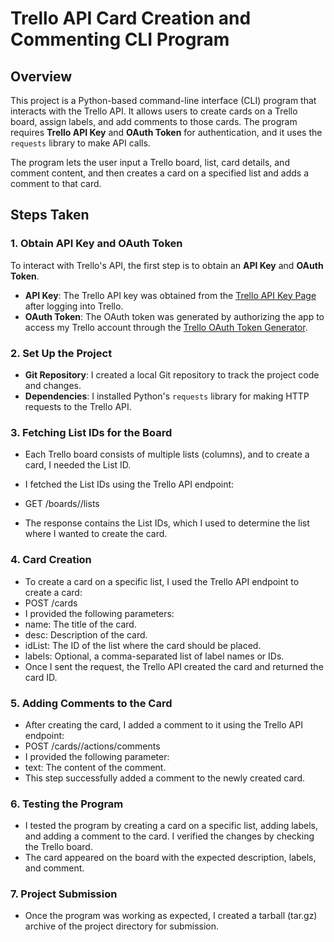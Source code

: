 # Trello API Card Creation and Commenting CLI Program

## Overview
This project is a Python-based command-line interface (CLI) program that interacts with the Trello API. It allows users to create cards on a Trello board, assign labels, and add comments to those cards. The program requires **Trello API Key** and **OAuth Token** for authentication, and it uses the `requests` library to make API calls.

The program lets the user input a Trello board, list, card details, and comment content, and then creates a card on a specified list and adds a comment to that card.

## Steps Taken

### 1. **Obtain API Key and OAuth Token**
To interact with Trello's API, the first step is to obtain an **API Key** and **OAuth Token**.

- **API Key**: The Trello API key was obtained from the [Trello API Key Page](https://trello.com/app-key) after logging into Trello.
- **OAuth Token**: The OAuth token was generated by authorizing the app to access my Trello account through the [Trello OAuth Token Generator](https://trello.com/1/authorize).

### 2. **Set Up the Project**
- **Git Repository**: I created a local Git repository to track the project code and changes.
- **Dependencies**: I installed Python's `requests` library for making HTTP requests to the Trello API.

### 3. Fetching List IDs for the Board
- Each Trello board consists of multiple lists (columns), and to create a card, I needed the List ID.

- I fetched the List IDs using the Trello API endpoint:
- GET /boards/<board-id>/lists
- The response contains the List IDs, which I used to determine the list where I wanted to create the card.

### 4. Card Creation
- To create a card on a specific list, I used the Trello API endpoint to create a card:
- POST /cards
- I provided the following parameters:
- name: The title of the card.
- desc: Description of the card.
- idList: The ID of the list where the card should be placed.
- labels: Optional, a comma-separated list of label names or IDs.
- Once I sent the request, the Trello API created the card and returned the card ID.

### 5. Adding Comments to the Card
- After creating the card, I added a comment to it using the Trello API endpoint:
- POST /cards/<card-id>/actions/comments
- I provided the following parameter:
- text: The content of the comment.
- This step successfully added a comment to the newly created card.
### 6. Testing the Program
- I tested the program by creating a card on a specific list, adding labels, and adding a comment to the card. I verified the changes by checking the Trello board.
- The card appeared on the board with the expected description, labels, and comment.

### 7. Project Submission
- Once the program was working as expected, I created a tarball (tar.gz) archive of the project directory for submission.
